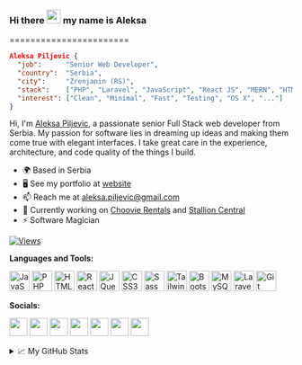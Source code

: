 ### Hi there <img src="https://media.giphy.com/media/hvRJCLFzcasrR4ia7z/giphy.gif" width="25px"> my name is Aleksa
=======================

```json
Aleksa Piljevic {
  "job":      "Senior Web Developer",
  "country":  "Serbia",
  "city":     "Zrenjanin (RS)",
  "stack":    ["PHP", "Laravel", "JavaScript", "React JS", "MERN", "HTML5", "CSS", "Post CSS", "SASS", "MySQL", "SQL", "MongoDB", "WordPress", "REST APIs", "..."],
  "interest": ["Clean", "Minimal", "Fast", "Testing", "OS X", "..."]
}
```

Hi, I'm [Aleksa Piljevic](https://aleksapiljevic.com/), a passionate senior Full Stack web developer from Serbia. My passion for software lies in dreaming up ideas and making them come true with elegant interfaces. I take great care in the experience, architecture, and code quality of the things I build.

* 🌍  Based in Serbia
* 🖥️  See my portfolio at [website](https://aleksapiljevic.com/)
* 📫  Reach me at [aleksa.piljevic@gmail.com](mailto:aleksa.piljevic@gmail.com)
* 🚀  Currently working on [Choovie Rentals](https://www.choovierentals.com/) and [Stallion Central](https://stallioncentral.com/)
* ⚡  Software Magician

<a href="https://www.github.com/special4code" target="_blank" rel="noreferrer">![Views](https://komarev.com/ghpvc/?username=special4code&style=for-the-badge&color=14b8a6&labelColor=1c1917&logo=github)</a>

**Languages and Tools:**

<p align="left">
<a href="https://developer.mozilla.org/en-US/docs/Web/JavaScript" target="_blank" rel="noreferrer"><img src="https://raw.githubusercontent.com/danielcranney/readme-generator/main/public/icons/skills/javascript-colored.svg" width="36" height="36" alt="JavaScript" /></a>
<a href="https://www.php.net/" target="_blank" rel="noreferrer"><img src="https://raw.githubusercontent.com/danielcranney/readme-generator/main/public/icons/skills/php-colored.svg" width="36" height="36" alt="PHP" /></a>
<a href="https://developer.mozilla.org/en-US/docs/Glossary/HTML5" target="_blank" rel="noreferrer"><img src="https://raw.githubusercontent.com/danielcranney/readme-generator/main/public/icons/skills/html5-colored.svg" width="36" height="36" alt="HTML5" /></a>
<a href="https://reactjs.org/" target="_blank" rel="noreferrer"><img src="https://raw.githubusercontent.com/danielcranney/readme-generator/main/public/icons/skills/react-colored.svg" width="36" height="36" alt="React" /></a>
<a href="https://jquery.com/" target="_blank" rel="noreferrer"><img src="https://raw.githubusercontent.com/danielcranney/readme-generator/main/public/icons/skills/jquery-colored.svg" width="36" height="36" alt="JQuery" /></a>
<a href="https://www.w3.org/TR/CSS/#css" target="_blank" rel="noreferrer"><img src="https://raw.githubusercontent.com/danielcranney/readme-generator/main/public/icons/skills/css3-colored.svg" width="36" height="36" alt="CSS3" /></a>
<a href="https://sass-lang.com/" target="_blank" rel="noreferrer"><img src="https://raw.githubusercontent.com/danielcranney/readme-generator/main/public/icons/skills/sass-colored.svg" width="36" height="36" alt="Sass" /></a>
<a href="https://tailwindcss.com/" target="_blank" rel="noreferrer"><img src="https://raw.githubusercontent.com/danielcranney/readme-generator/main/public/icons/skills/tailwindcss-colored.svg" width="36" height="36" alt="TailwindCSS" /></a>
<a href="https://getbootstrap.com/" target="_blank" rel="noreferrer"><img src="https://raw.githubusercontent.com/danielcranney/readme-generator/main/public/icons/skills/bootstrap-colored.svg" width="36" height="36" alt="Bootstrap" /></a>
<a href="https://www.mysql.com/" target="_blank" rel="noreferrer"><img src="https://raw.githubusercontent.com/danielcranney/readme-generator/main/public/icons/skills/mysql-colored.svg" width="36" height="36" alt="MySQL" /></a>
<a href="https://laravel.com/" target="_blank" rel="noreferrer"><img src="https://raw.githubusercontent.com/danielcranney/readme-generator/main/public/icons/skills/laravel-colored.svg" width="36" height="36" alt="Laravel" /></a>
<a href="https://git-scm.com/" target="_blank" rel="noreferrer"><img src="https://raw.githubusercontent.com/danielcranney/readme-generator/main/public/icons/skills/git-colored.svg" width="36" height="36" alt="Git" /></a>
</p>

**Socials:**

<p align="left"> 
<a href="https://codepen.io/special4code" rel="nofollow"><img src="https://raw.githubusercontent.com/danielcranney/readme-generator/main/public/icons/socials/codepen-dark.svg" width="32" height="32" style="max-width: 100%;"></a>
<a href="https://dev.to/special4code" rel="nofollow"><img src="https://raw.githubusercontent.com/danielcranney/readme-generator/main/public/icons/socials/devdotto-dark.svg" width="32" height="32" style="max-width: 100%;"></a>
<a href="https://www.github.com/special4code" target="_blank" rel="noreferrer"><img src="https://raw.githubusercontent.com/danielcranney/readme-generator/main/public/icons/socials/github.svg" width="32" height="32" /></a> <a href="https://www.linkedin.com/in/aleksapiljevic" target="_blank" rel="noreferrer"><img src="https://raw.githubusercontent.com/danielcranney/readme-generator/main/public/icons/socials/linkedin.svg" width="32" height="32" /></a> <a href="https://www.dribbble.com/special4code" target="_blank" rel="noreferrer"><img src="https://raw.githubusercontent.com/danielcranney/readme-generator/main/public/icons/socials/dribbble.svg" width="32" height="32" /></a> <a href="https://www.facebook.com/alexa.piljevic" target="_blank" rel="noreferrer"><img src="https://raw.githubusercontent.com/danielcranney/readme-generator/main/public/icons/socials/facebook.svg" width="32" height="32" /></a> <a href="http://www.instagram.com/aleksa.piljevic" target="_blank" rel="noreferrer"><img src="https://raw.githubusercontent.com/danielcranney/readme-generator/main/public/icons/socials/instagram.svg" width="32" height="32" /></a></p>

<details>
<summary>📈 My GitHub Stats</summary>
  
<br>
  
<a href="http://www.github.com/special4code"><img src="https://github-readme-stats.vercel.app/api?username=special4code&show_icons=true&hide=contribs&count_private=true&title_color=ffffff&text_color=ffffff&icon_color=0891b2&bg_color=1c1917&hide_border=true&show_icons=true" alt="Aleksa Piljevic's GitHub stats" /></a>

<a href="http://www.github.com/special4code"><img src="https://github-readme-streak-stats.herokuapp.com/?user=special4code&stroke=ffffff&background=1c1917&ring=ffffff&fire=ffffff&currStreakNum=ffffff&currStreakLabel=ffffff&sideNums=ffffff&sideLabels=ffffff&dates=ffffff&hide_border=true" alt="Aleksa Piljevic's most used GitHub Languages" /></a>

<a href="http://www.github.com/special4code"><img src="https://github-readme-activity-graph.cyclic.app/graph?username=special4code&bg_color=1c1917&color=ffffff&line=0891b2&point=ffffff&area_color=1c1917&area=true&hide_border=true&custom_title=GitHub%20Commits%20Graph" alt="Aleksa Piljevic's GitHub Commits Graph" /></a>

</details>
